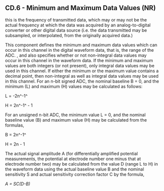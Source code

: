 ## CD.6 - Minimum and Maximum Data Values (NR)

this is the frequency of transmitted data, which may or may not be the actual frequency at which the data was acquired by an analog-to-digital converter or other digital data source (i.e. the data transmitted may be subsampled, or interpolated, from the originally acquired data.)

This component defines the minimum and maximum data values which can occur in this channel in the digital waveform data, that is, the range of the ADC. , and also specifies whether or not non-integral data values may occur in this channel in the waveform data. If the minimum and maximum values are both integers (or not present), only integral data values may be used in this channel. If either the minimum or the maximum value contains a decimal point, then non-integral as well as integral data values may be used in this channel. For an n-bit signed ADC, the nominal baseline B = 0, and the minimum (L) and maximum (H) values may be calculated as follows:

L = -2n^-1^

H = 2n^-1^ - 1

For an unsigned n-bit ADC, the minimum value L = 0, and the nominal baseline value (B) and maximum value (H) may be calculated from the formulas,

B = 2n^-1^

H = 2n - 1

The actual signal amplitude A (for differentially amplified potential measurements, the potential at electrode number one minus that at electrode number two) may be calculated from the value D (range L to H) in the waveform data using the actual baseline value B and the nominal sensitivity S and actual sensitivity correction factor C by the formula,

_A = SC(D-B)_
